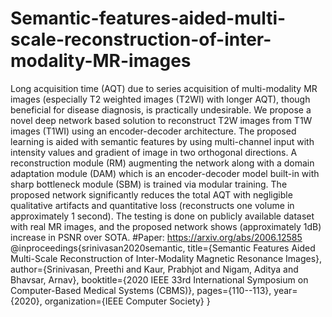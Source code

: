 # Semantic-features-aided-multi-scale-reconstruction-of-inter-modality-MR-images
Long acquisition time (AQT) due to series acquisition of multi-modality MR images (especially T2 weighted images (T2WI) with longer AQT), though beneficial for disease diagnosis, is practically undesirable. We propose a novel deep network based solution to reconstruct T2W images from T1W images (T1WI) using an encoder-decoder architecture. The proposed learning is aided with semantic features by using multi-channel input with intensity values and gradient of image in two orthogonal directions. A reconstruction module (RM) augmenting the network along with a domain adaptation module (DAM) which is an encoder-decoder model built-in with sharp bottleneck module (SBM) is trained via modular training. The proposed network significantly reduces the total AQT with negligible qualitative artifacts and quantitative loss (reconstructs one volume in approximately 1 second). The testing is done on publicly available dataset with real MR images, and the proposed network shows (approximately 1dB) increase in PSNR over SOTA. 
#Paper: https://arxiv.org/abs/2006.12585
@inproceedings{srinivasan2020semantic,
  title={Semantic Features Aided Multi-Scale Reconstruction of Inter-Modality Magnetic Resonance Images},
  author={Srinivasan, Preethi and Kaur, Prabhjot and Nigam, Aditya and Bhavsar, Arnav},
  booktitle={2020 IEEE 33rd International Symposium on Computer-Based Medical Systems (CBMS)},
  pages={110--113},
  year={2020},
  organization={IEEE Computer Society}
}
